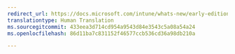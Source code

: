 ```yaml
---
redirect_url: https://docs.microsoft.com/intune/whats-new/early-edition
translationtype: Human Translation
ms.sourcegitcommit: 433eea3d714cd954a9543d84e3543c5a08a54a24
ms.openlocfilehash: 86d11ba7c831152f46577ccb536cd36a98db210a

---
```




<!--HONumber=Dec16_HO1-->


